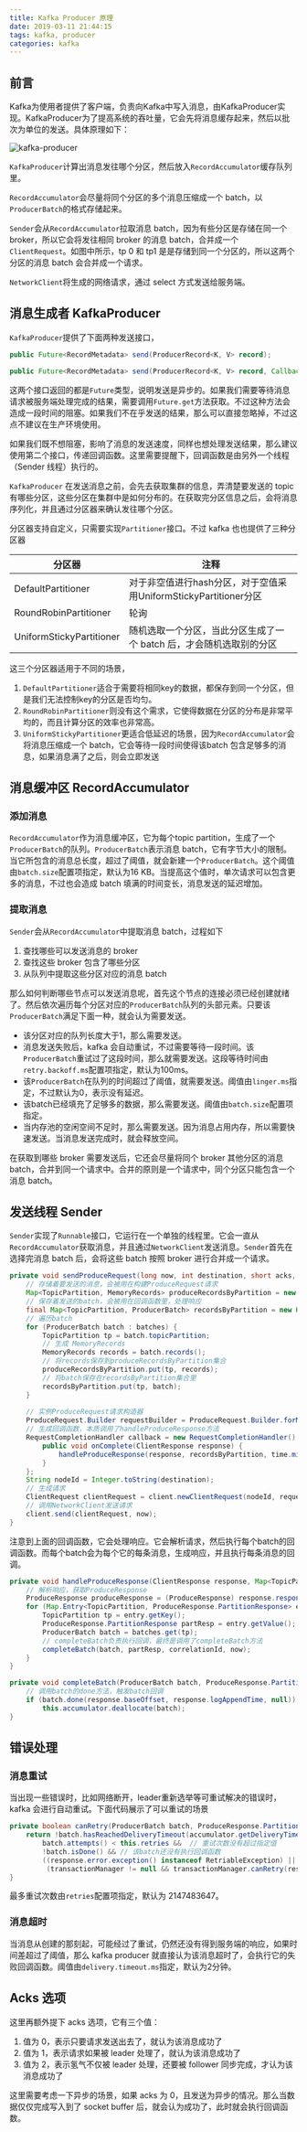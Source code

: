 ```yaml
---
title: Kafka Producer 原理
date: 2019-03-11 21:44:15
tags: kafka, producer
categories: kafka
---
```


## 前言

Kafka为使用者提供了客户端，负责向Kafka中写入消息，由KafkaProducer实现。KafkaProducer为了提高系统的吞吐量，它会先将消息缓存起来，然后以批次为单位的发送。具体原理如下：

![kafka-producer](kafka-produce-flow.svg)

`KafkaProducer`计算出消息发往哪个分区，然后放入`RecordAccumulator`缓存队列里。

`RecordAccumulator`会尽量将同个分区的多个消息压缩成一个 batch，以`ProducerBatch`的格式存储起来。

`Sender`会从`RecordAccumulator`拉取消息 batch，因为有些分区是存储在同一个 broker，所以它会将发往相同 broker 的消息 batch，合并成一个`ClientRequest`。如图中所示，tp 0 和 tp1 是是存储到同一个分区的，所以这两个分区的消息 batch 会合并成一个请求。

`NetworkClient`将生成的网络请求，通过 select 方式发送给服务端。



## 消息生成者 KafkaProducer

`KafkaProducer`提供了下面两种发送接口，

```java
public Future<RecordMetadata> send(ProducerRecord<K, V> record);

public Future<RecordMetadata> send(ProducerRecord<K, V> record, Callback callback);
```

这两个接口返回的都是`Future`类型，说明发送是异步的。如果我们需要等待消息请求被服务端处理完成的结果，需要调用`Future.get`方法获取。不过这种方法会造成一段时间的阻塞。如果我们不在乎发送的结果，那么可以直接忽略掉，不过这点不建议在生产环境使用。

如果我们既不想阻塞，影响了消息的发送速度，同样也想处理发送结果，那么建议使用第二个接口，传递回调函数。这里需要提醒下，回调函数是由另外一个线程（Sender 线程）执行的。

`KafkaProducer` 在发送消息之前，会先去获取集群的信息，弄清楚要发送的 topic 有哪些分区，这些分区在集群中是如何分布的。在获取完分区信息之后，会将消息序列化，并且通过分区器来确认发往哪个分区。

分区器支持自定义，只需要实现`Partitioner`接口。不过 kafka 也也提供了三种分区器

| 分区器                   | 注释                                                         |
| ------------------------ | ------------------------------------------------------------ |
| DefaultPartitioner       | 对于非空值进行hash分区，对于空值采用UniformStickyPartitioner分区 |
| RoundRobinPartitioner    | 轮询                                                         |
| UniformStickyPartitioner | 随机选取一个分区，当此分区生成了一个 batch 后，才会随机选取别的分区 |

这三个分区器适用于不同的场景，

1. `DefaultPartitioner`适合于需要将相同key的数据，都保存到同一个分区，但是我们无法控制key的分区是否均匀。
2. `RoundRobinPartitioner`则没有这个需求，它使得数据在分区的分布是非常平均的，而且计算分区的效率也非常高。
3. `UniformStickyPartitioner`更适合低延迟的场景，因为`RecordAccumulator`会将消息压缩成一个 batch，它会等待一段时间使得该batch 包含足够多的消息，如果消息满了之后，则会立即发送



## 消息缓冲区 RecordAccumulator



### 添加消息

`RecordAccumulator`作为消息缓冲区，它为每个topic partition，生成了一个`ProducerBatch`的队列。`ProducerBatch`表示消息 batch，它有字节大小的限制。当它所包含的消息总长度，超过了阈值，就会新建一个`ProducerBatch`。这个阈值由`batch.size`配置项指定，默认为16 KB。当提高这个值时，单次请求可以包含更多的消息，不过也会造成 batch 填满的时间变长，消息发送的延迟增加。



### 提取消息

`Sender`会从`RecordAccumulator`中提取消息 batch，过程如下

1. 查找哪些可以发送消息的 broker
1. 查找这些 broker 包含了哪些分区
1. 从队列中提取这些分区对应的消息 batch

那么如何判断哪些节点可以发送消息呢，首先这个节点的连接必须已经创建就绪了。然后依次遍历每个分区对应的`ProducerBatch`队列的头部元素。只要该`ProducerBatch`满足下面一种，就会认为需要发送。

- 该分区对应的队列长度大于1，那么需要发送。
- 消息发送失败后，kafka 会自动重试，不过需要等待一段时间。该`ProducerBatch`重试过了这段时间，那么就需要发送。这段等待时间由`retry.backoff.ms`配置项指定，默认为100ms。
- 该`ProducerBatch`在队列的时间超过了阈值，就需要发送。阈值由`linger.ms`指定，不过默认为0，表示没有延迟。
- 该batch已经填充了足够多的数据，那么需要发送。阈值由`batch.size`配置项指定。
- 当内存池的空闲空间不足时，那么需要发送。因为消息占用内存，所以需要快速发送。当消息发送完成时，就会释放空间。

在获取到哪些 broker 需要发送后，它还会尽量将同个 broker 其他分区的消息 batch，合并到同一个请求中。合并的原则是一个请求中，同个分区只能包含一个消息 batch。



## 发送线程 Sender

`Sender`实现了`Runnable`接口，它运行在一个单独的线程里。它会一直从`RecordAccumulator`获取消息，并且通过`NetworkClient`发送消息。`Sender`首先在选择完消息 batch 后，会将这些 batch 按照  broker 进行合并成一个请求。

```java
private void sendProduceRequest(long now, int destination, short acks, int timeout, List<ProducerBatch> batches) {
    // 存储着要发送的消息，会被用在构建ProduceRequest请求
    Map<TopicPartition, MemoryRecords> produceRecordsByPartition = new HashMap<>(batches.size());
    // 保存着发送的batch，会被用在回调函数里，处理响应
    final Map<TopicPartition, ProducerBatch> recordsByPartition = new HashMap<>(batches.size());
    // 遍历batch
    for (ProducerBatch batch : batches) {
        TopicPartition tp = batch.topicPartition;
        // 生成 MemoryRecords
        MemoryRecords records = batch.records();
        // 将records保存到produceRecordsByPartition集合
        produceRecordsByPartition.put(tp, records);
        // 将batch保存在recordsByPartition集合里
        recordsByPartition.put(tp, batch);
    }
        
    // 实例ProduceRequest请求构造器
    ProduceRequest.Builder requestBuilder = ProduceRequest.Builder.forMagic(minUsedMagic, acks, timeout, produceRecordsByPartition, transactionalId);
    // 生成回调函数，本质调用了handleProduceResponse方法
    RequestCompletionHandler callback = new RequestCompletionHandler() {
        public void onComplete(ClientResponse response) {
            handleProduceResponse(response, recordsByPartition, time.milliseconds());
        }
    };
    String nodeId = Integer.toString(destination);
    // 生成请求
    ClientRequest clientRequest = client.newClientRequest(nodeId, requestBuilder, now, acks != 0, callback);
    // 调用NetworkClient发送请求
    client.send(clientRequest, now);
}
```

注意到上面的回调函数，它会处理响应。它会解析请求，然后执行每个batch的回调函数。而每个batch会为每个它的每条消息，生成响应，并且执行每条消息的回调。

```java
private void handleProduceResponse(ClientResponse response, Map<TopicPartition, ProducerBatch> batches, long now) {
    // 解析响应，获取ProduceResponse
    ProduceResponse produceResponse = (ProduceResponse) response.responseBody();
    for (Map.Entry<TopicPartition, ProduceResponse.PartitionResponse> entry : produceResponse.responses().entrySet()) {
        TopicPartition tp = entry.getKey();
        ProduceResponse.PartitionResponse partResp = entry.getValue();
        ProducerBatch batch = batches.get(tp);
        // completeBatch负责执行回调，最终是调用了completeBatch方法
        completeBatch(batch, partResp, correlationId, now);
    }    
}

private void completeBatch(ProducerBatch batch, ProduceResponse.PartitionResponse response) {
    // 调用batch的done方法，触发batch回调
    if (batch.done(response.baseOffset, response.logAppendTime, null))
        this.accumulator.deallocate(batch);
}
```



## 错误处理

### 消息重试

当出现一些错误时，比如网络断开，leader重新选举等可重试解决的错误时，kafka 会进行自动重试。下面代码展示了可以重试的场景

```java
private boolean canRetry(ProducerBatch batch, ProduceResponse.PartitionResponse response, long now) {
    return !batch.hasReachedDeliveryTimeout(accumulator.getDeliveryTimeoutMs(), now) &&   // 该消息batch没有超时
        batch.attempts() < this.retries &&  // 重试次数没有超过指定值
        !batch.isDone() && // 该batch还没有执行回调函数
        ((response.error.exception() instanceof RetriableException) ||  // 遇到的错误是可以重试的
         (transactionManager != null && transactionManager.canRetry(response, batch)));  // 事务认为该响应可以被重试
}
```

最多重试次数由`retries`配置项指定，默认为 2147483647。

### 消息超时

当消息从创建的那刻起，可能经过了重试，仍然还没有得到服务端的响应，如果时间差超过了阈值，那么 kafka producer 就直接认为该消息超时了，会执行它的失败回调函数。阈值由`delivery.timeout.ms`指定，默认为2分钟。



## Acks 选项

这里再额外提下 acks 选项，它有三个值：

1. 值为 0，表示只要请求发送出去了，就认为该消息成功了
2. 值为 1，表示请求如果被 leader 处理了，就认为该消息成功了
3. 值为 2，表示氢气不仅被 leader 处理，还要被 follower 同步完成，才认为该消息成功了

这里需要考虑一下异步的场景，如果 acks 为 0，且发送为异步的情况。那么当数据仅仅完成写入到了 socket buffer 后，就会认为成功了，此时就会执行回调函数。